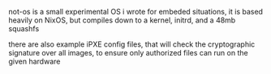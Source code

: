 not-os is a small experimental OS i wrote for embeded situations, it is based heavily on NixOS, but compiles down to a kernel, initrd, and a 48mb squashfs

there are also example iPXE config files, that will check the cryptographic signature over all images, to ensure only authorized files can run on the given hardware
